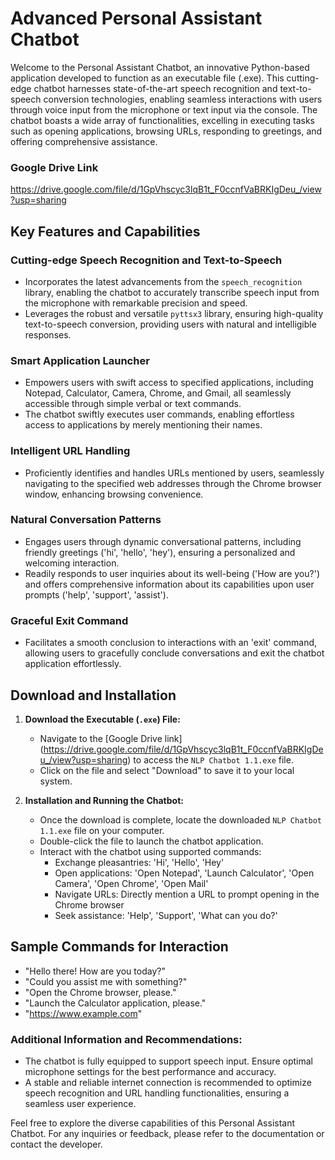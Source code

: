 # Advanced Personal Assistant Chatbot

Welcome to the Personal Assistant Chatbot, an innovative Python-based application developed to function as an executable file (.exe). This cutting-edge chatbot harnesses state-of-the-art speech recognition and text-to-speech conversion technologies, enabling seamless interactions with users through voice input from the microphone or text input via the console. The chatbot boasts a wide array of functionalities, excelling in executing tasks such as opening applications, browsing URLs, responding to greetings, and offering comprehensive assistance.

### Google Drive Link
https://drive.google.com/file/d/1GpVhscyc3lqB1t_F0ccnfVaBRKIgDeu_/view?usp=sharing

## Key Features and Capabilities

### Cutting-edge Speech Recognition and Text-to-Speech
- Incorporates the latest advancements from the `speech_recognition` library, enabling the chatbot to accurately transcribe speech input from the microphone with remarkable precision and speed.
- Leverages the robust and versatile `pyttsx3` library, ensuring high-quality text-to-speech conversion, providing users with natural and intelligible responses.

### Smart Application Launcher
- Empowers users with swift access to specified applications, including Notepad, Calculator, Camera, Chrome, and Gmail, all seamlessly accessible through simple verbal or text commands.
- The chatbot swiftly executes user commands, enabling effortless access to applications by merely mentioning their names.

### Intelligent URL Handling
- Proficiently identifies and handles URLs mentioned by users, seamlessly navigating to the specified web addresses through the Chrome browser window, enhancing browsing convenience.

### Natural Conversation Patterns
- Engages users through dynamic conversational patterns, including friendly greetings ('hi', 'hello', 'hey'), ensuring a personalized and welcoming interaction.
- Readily responds to user inquiries about its well-being ('How are you?') and offers comprehensive information about its capabilities upon user prompts ('help', 'support', 'assist').

### Graceful Exit Command
- Facilitates a smooth conclusion to interactions with an 'exit' command, allowing users to gracefully conclude conversations and exit the chatbot application effortlessly.

## Download and Installation

1. **Download the Executable (`.exe`) File:**
   - Navigate to the [Google Drive link] (https://drive.google.com/file/d/1GpVhscyc3lqB1t_F0ccnfVaBRKIgDeu_/view?usp=sharing) to access the `NLP Chatbot 1.1.exe` file.
   - Click on the file and select "Download" to save it to your local system.

2. **Installation and Running the Chatbot:**
   - Once the download is complete, locate the downloaded `NLP Chatbot 1.1.exe` file on your computer.
   - Double-click the file to launch the chatbot application.
   - Interact with the chatbot using supported commands:
     - Exchange pleasantries: 'Hi', 'Hello', 'Hey'
     - Open applications: 'Open Notepad', 'Launch Calculator', 'Open Camera', 'Open Chrome', 'Open Mail'
     - Navigate URLs: Directly mention a URL to prompt opening in the Chrome browser
     - Seek assistance: 'Help', 'Support', 'What can you do?'

## Sample Commands for Interaction

- "Hello there! How are you today?"
- "Could you assist me with something?"
- "Open the Chrome browser, please."
- "Launch the Calculator application, please."
- "https://www.example.com"

### Additional Information and Recommendations:
- The chatbot is fully equipped to support speech input. Ensure optimal microphone settings for the best performance and accuracy.
- A stable and reliable internet connection is recommended to optimize speech recognition and URL handling functionalities, ensuring a seamless user experience.

Feel free to explore the diverse capabilities of this Personal Assistant Chatbot. For any inquiries or feedback, please refer to the documentation or contact the developer.
